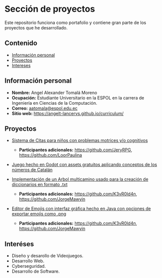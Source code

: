 # Sección de proyectos
Este repositorio funciona como portafolio y contiene gran parte de los proyectos
que he desarrollado.

## Contenido
* [Información personal](#información-personal)
* [Proyectos](#proyectos)
* [Intereses](#interéses)
  
## Información personal
* **Nombre:** Angel Alexander Tomalá Moreno
* **Ocupación:** Estudiante Universitario en la ESPOL en la carrera de Ingeniería en Ciencias de la Computación.
*  **Correo:** aatomala@espol.edu.ec
* **Sitio web:** https://angelt-lancervs.github.io/curriculum/
  
## Proyectos
* [Sistema de Citas para niños con problemas motrices y/o cognitivos](https://github.com/Jeremy-Poveda/Medical-appointment-system-for-special-children/blob/main/README.md)
    * **Participantes adicionales:**  https://github.com/JeryRPG, https://github.com/LoorPaulina
      
* [Juego hecho en Godot con assets gratuitos aplicando conceptos de los números de Catalán](https://github.com/AngelT-lancervs/Catalan-Numbers.git)
* [Implementación de un Arbol multicamino usado para la creación de diccionarios en formato .txt](https://github.com/AngelT-lancervs/Grupo_06.git)
    * **Participantes adicionales:**  https://github.com/K3vR0ld4n, https://github.com/JorgeMawyin
 
* [Editor de Emojis con interfaz gráfica hecho en Java con opciones de exportar emojis como .png](https://github.com/AngelT-lancervs/Proyecto1-Estructura_de_Datos.git)
    * **Participantes adicionales:**  https://github.com/K3vR0ld4n, https://github.com/JorgeMawyin

  
## Interéses
* Diseño y desarollo de Videojuegos.
* Desarrollo Web.
* Cyberseguridad.
* Desarrollo de Software.

